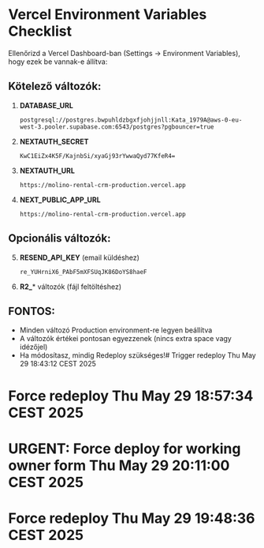 # Vercel Environment Variables Checklist

Ellenőrizd a Vercel Dashboard-ban (Settings → Environment Variables), hogy ezek be vannak-e állítva:

## Kötelező változók:

1. **DATABASE_URL**
   ```
   postgresql://postgres.bwpuhldzbgxfjohjjnll:Kata_1979A@aws-0-eu-west-3.pooler.supabase.com:6543/postgres?pgbouncer=true
   ```

2. **NEXTAUTH_SECRET**
   ```
   KwC1EiZx4K5F/KajnbSi/xyaGj93rYwwaQyd77KfeR4=
   ```

3. **NEXTAUTH_URL**
   ```
   https://molino-rental-crm-production.vercel.app
   ```

4. **NEXT_PUBLIC_APP_URL**
   ```
   https://molino-rental-crm-production.vercel.app
   ```

## Opcionális változók:

5. **RESEND_API_KEY** (email küldéshez)
   ```
   re_YUHrniX6_PAbF5mXFSUqJK86DoYS8haeF
   ```

6. **R2_*** változók (fájl feltöltéshez)

## FONTOS:
- Minden változó Production environment-re legyen beállítva
- A változók értékei pontosan egyezzenek (nincs extra space vagy idézőjel)
- Ha módosítasz, mindig Redeploy szükséges!# Trigger redeploy Thu May 29 18:43:12 CEST 2025
# Force redeploy Thu May 29 18:57:34 CEST 2025
# URGENT: Force deploy for working owner form Thu May 29 20:11:00 CEST 2025
# Force redeploy Thu May 29 19:48:36 CEST 2025
